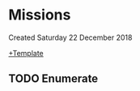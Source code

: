 # Missions
Created Saturday 22 December 2018

[+Template](./m/Template.markdown)

TODO Enumerate
--------------


